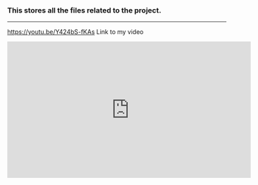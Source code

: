 ### This stores all the files related to the project.
---
https://youtu.be/Y424bS-fKAs Link to my video

<iframe width="560" height="315" src="https://www.youtube.com/embed/Y424bS-fKAs" frameborder="0" allow="accelerometer; autoplay; encrypted-media; gyroscope; picture-in-picture" allowfullscreen></iframe>
